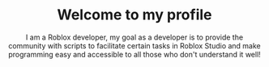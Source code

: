 <div align="center">
<h1>Welcome to my profile</h1>
I am a Roblox developer, my goal as a developer is to provide the community with scripts to facilitate certain tasks in Roblox Studio and make programming easy and accessible to all those who don't understand it well!
</div>
